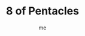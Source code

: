 ---
# basics
title     		 : "8 of Pentacles"
token					 : 'coins-08'
card_type			 : '' # major, minor, court
layout				 : "tarot-card"
author    		 : 'me'
one_liner 		 : "Effort, work diligence, skill"
alt_names			 : ['Prudence', 'Discipline']
images				 : ['/assets/images/tarot/rws/rw-coins-08.jpg']
keywords			 : ['effort', 'work diligence', 'skill']
url						 : 'tarot/cards/coins-08'
aliases				 : []

# password: 'foolish journey'
dropbox				 : ''

meaning_light  : "Doing your best. Bringing enthusiasm and zeal to your work. Making an effort to be the best you can be. Finding the work that is right for you. Taking care of the small details. Becoming a finely skilled craftsperson. Building something with your hands. Making a handmade gift."

meaning_shadow : "Working yourself to death. Doing a half-hearted or sloppy job. Continuing in a job you hate. Buying thoughtless gifts. Producing work with shoddy craftsmanship. Rushing through your work. Rejecting opportunities to learn more about your craft."


# more detail
correspondence_planet 			: "Sun"
correspondence_astrological : "Virgo"
correspondence_affirmation  : "I give myself wholeheartedly to the task of the moment."
correspondence_story 				: "The Main Character is shown to be the very best at his or her chosen vocation."

advice_relationships 	 : "Discover what your partner loves or needs and make a special effort to deliver those gifts, words, or service on a regular basis. Consider the value of a handmade gift. Partners should look for ways to demonstrate their dedication to each other. Busy? Make sure a request from your partner or friend rises to the top of your “To Do” list."

advice_work 					 : "All too often, compressed schedules demand we do “just enough.” Today, try going beyond the bare minimum. Add that extra touch. Devote a little personal time to completing your work. Even if the task is an ordinary one, strive to make today’s product extraordinary. Others may not notice the difference—but you will."

advice_spirituality 	 : "Rituals can feel silly, and formal prayer can feel stiff and unnatural. Today, though, invest a little extra time and energy into your spiritual observations. Choose something to wear that reflects your faith. Acquire a special item for a home altar. Be in the moment, devoting extra attention to the small details of your faith."

advice_personal_growth : "Instead of just getting by, a mature person recognizes that every project and every interaction is a reflection of character. What would recent projects say about you? With an eye toward improving your image and reputation, how might your work and speech need to change?"

advice_fortune_telling : "Stop over-analyzing, researching, and outlining. Buckle down and get the work done."

questions	: ["What might happen if you shunned distraction, isolated yourself, and focused yourself entirely on the work at hand?", "What small step can you take right now toward realizing a larger plan?", "What are the obstacles between ourselves and our best work?", "How long has it been since you were “lost in your work?", "How can you improve your level of dedication and focus?", "What work do you do best? What about that work appeals to you?"]

# referenced in the symbols.toml data file
symbols	  : ['8', 'coins', 'devoted-craftsman', 'one-at-a-time']

# metadata
suppress_topnav : true
related_cards 	: []

---